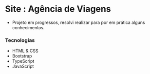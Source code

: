 <h1>Site : Agência de Viagens </h1>

- Projeto em progressos, resolvi realizar para por em prática alguns conhecimentos. 

<h3>Tecnologias</h3>

- HTML & CSS
- Bootstrap
- TypeScript 
- JavaScript 
